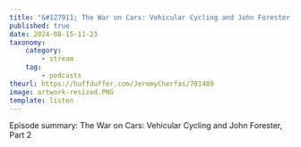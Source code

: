 ```yaml
---
title: "&#127911; The War on Cars: Vehicular Cycling and John Forester, Part 2"
published: true
date: 2024-08-15-11-23
taxonomy:
    category:
        - stream
    tag:
        - podcasts
theurl: https://huffduffer.com/JeremyCherfas/701489
image: artwork-resized.PNG
template: listen
---
```


Episode summary: The War on Cars: Vehicular Cycling and John Forester, Part 2
